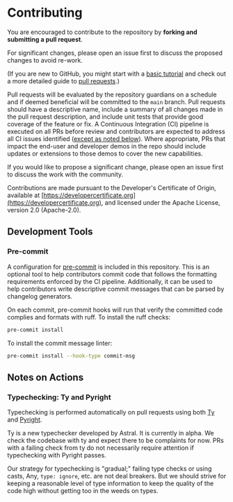 # Contributing

You are encouraged to contribute to the repository by **forking and submitting a pull request**.

For significant changes, please open an issue first to discuss the proposed changes to avoid re-work.

(If you are new to GitHub, you might start with a [basic tutorial](https://help.github.com/articles/set-up-git) and check out a more detailed guide to [pull requests](https://help.github.com/articles/using-pull-requests/).)

Pull requests will be evaluated by the repository guardians on a schedule and if deemed beneficial will be committed to the `main` branch. Pull requests should have a descriptive name, include a summary of all changes made in the pull request description, and include unit tests that provide good coverage of the feature or fix. A Continuous Integration (CI) pipeline is executed on all PRs before review and contributors are expected to address all CI issues identified ([except as noted below](#notes-on-actions)). Where appropriate, PRs that impact the end-user and developer demos in the repo should include updates or extensions to those demos to cover the new capabilities.

If you would like to propose a significant change, please open an issue first to discuss the work with the community.

Contributions are made pursuant to the Developer's Certificate of Origin, available at [https://developercertificate.org](https://developercertificate.org), and licensed under the Apache License, version 2.0 (Apache-2.0).

## Development Tools

### Pre-commit

A configuration for [pre-commit](https://pre-commit.com/) is included in this repository. This is an optional tool to help contributors commit code that follows the formatting requirements enforced by the CI pipeline. Additionally, it can be used to help contributors write descriptive commit messages that can be parsed by changelog generators.

On each commit, pre-commit hooks will run that verify the committed code complies and formats with ruff. To install the ruff checks:

```bash
pre-commit install
```

To install the commit message linter:

```bash
pre-commit install --hook-type commit-msg
```

## Notes on Actions

### Typechecking: Ty and Pyright

Typechecking is performed automatically on pull requests using both [Ty][ty] and [Pyright][pyright].

[ty]: https://github.com/astral-sh/ty
[pyright]: https://github.com/microsoft/pyright

Ty is a new typechecker developed by Astral. It is currently in alpha. We check the codebase with ty and expect there to be complaints for now. PRs with a failing check from ty do not necessarily require attention if typechecking with Pyright passes.

Our strategy for typechecking is "gradual;" failing type checks or using casts, Any, `type: ignore`, etc. are not deal breakers. But we should strive for keeping a reasonable level of type information to keep the quality of the code high without getting too in the weeds on types.
